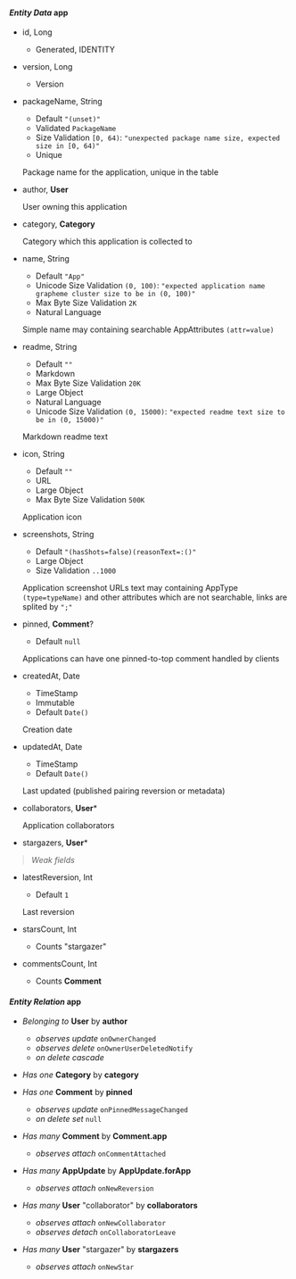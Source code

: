 #### _Entity Data_ app

* id, Long
  * Generated, IDENTITY
* version, Long
  * Version

* packageName, String
  * Default `"(unset)"`
  * Validated `PackageName`
  * Size Validation `[0, 64)`: `"unexpected package name size, expected size in [0, 64)"`
  * Unique

  Package name for the application, unique in the table

* author, __User__

  User owning this application

* category, __Category__

  Category which this application is collected to

* name, String
  * Default `"App"`
  * Unicode Size Validation `(0, 100)`: `"expected application name grapheme cluster size to be in (0, 100)"`
  * Max Byte Size Validation `2K`
  * Natural Language

  Simple name may containing searchable AppAttributes `(attr=value)`

* readme, String
  * Default `""`
  * Markdown
  * Max Byte Size Validation `20K`
  * Large Object
  * Natural Language
  * Unicode Size Validation `(0, 15000)`: `"expected readme text size to be in (0, 15000)"`

  Markdown readme text

* icon, String
  * Default `""`
  * URL
  * Large Object
  * Max Byte Size Validation `500K`

  Application icon

* screenshots, String
  * Default `"(hasShots=false)(reasonText=:()"`
  * Large Object
  * Size Validation `..1000`

  Application screenshot URLs text may containing AppType `(type=typeName)` and other attributes which are not searchable, links are splited by `";"`

* pinned, __Comment__?
  * Default `null`

  Applications can have one pinned-to-top comment handled by clients

* createdAt, Date
  * TimeStamp
  * Immutable
  * Default `Date()`

  Creation date

* updatedAt, Date
  * TimeStamp
  * Default `Date()`

  Last updated (published pairing reversion or metadata)

* collaborators, __User__*

  Application collaborators

* stargazers, __User__*

> _Weak fields_

* latestReversion, Int
  * Default `1`

  Last reversion

* starsCount, Int
  * Counts "stargazer"

* commentsCount, Int
  * Counts __Comment__

#### _Entity Relation_ app

* _Belonging to_ __User__ by __author__
  * _observes update_ `onOwnerChanged`
  * _observes delete_ `onOwnerUserDeletedNotify`
  * _on delete cascade_

* _Has one_ __Category__ by __category__

* _Has one_ __Comment__ by __pinned__
  * _observes update_ `onPinnedMessageChanged`
  * _on delete set_ `null`

* _Has many_ __Comment__ by __Comment.app__
  * _observes attach_ `onCommentAttached`

* _Has many_ __AppUpdate__ by __AppUpdate.forApp__
  * _observes attach_ `onNewReversion`

* _Has many_ __User__ "collaborator" by __collaborators__
  * _observes attach_ `onNewCollaborator`
  * _observes detach_ `onCollaboratorLeave`

* _Has many_ __User__ "stargazer" by __stargazers__
  * _observes attach_ `onNewStar`
